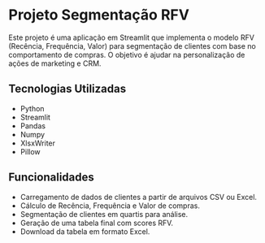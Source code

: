 # Projeto Segmentação RFV

Este projeto é uma aplicação em Streamlit que implementa o modelo RFV (Recência, Frequência, Valor) para segmentação de clientes com base no comportamento de compras. O objetivo é ajudar na personalização de ações de marketing e CRM.

## Tecnologias Utilizadas

- Python
- Streamlit
- Pandas
- Numpy
- XlsxWriter
- Pillow

## Funcionalidades

- Carregamento de dados de clientes a partir de arquivos CSV ou Excel.
- Cálculo de Recência, Frequência e Valor de compras.
- Segmentação de clientes em quartis para análise.
- Geração de uma tabela final com scores RFV.
- Download da tabela em formato Excel.
